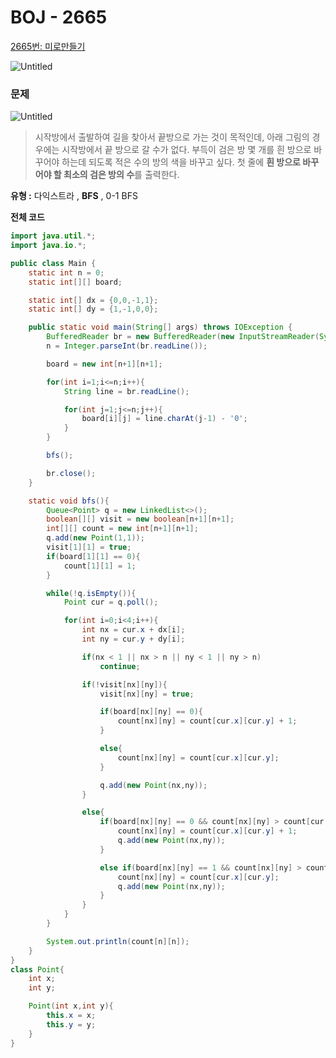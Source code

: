 
# BOJ - 2665

[2665번: 미로만들기](https://www.acmicpc.net/problem/2665)

![Untitled](https://user-images.githubusercontent.com/84346055/267986101-41d1da59-d65d-4de8-bba4-d6451219d132.png)

### 문제

![Untitled](https://user-images.githubusercontent.com/84346055/267986130-a9de4f3d-29c8-4647-8c2c-4d348d07624d.png)

> 시작방에서 출발하여 길을 찾아서 끝방으로 가는 것이 목적인데, 아래 그림의 경우에는 시작방에서 끝 방으로 갈 수가 없다. 부득이 검은 방 몇 개를 흰 방으로 바꾸어야 하는데 되도록 적은 수의 방의 색을 바꾸고 싶다. 첫 줄에 **흰 방으로 바꾸어야 할 최소의 검은 방의 수**를 출력한다.
>

**유형 :** 다익스트라 , **BFS** , 0-1 BFS

**전체 코드**

```java
import java.util.*;
import java.io.*;

public class Main {
    static int n = 0;
    static int[][] board;

    static int[] dx = {0,0,-1,1};
    static int[] dy = {1,-1,0,0};

    public static void main(String[] args) throws IOException {
        BufferedReader br = new BufferedReader(new InputStreamReader(System.in));
        n = Integer.parseInt(br.readLine());

        board = new int[n+1][n+1];

        for(int i=1;i<=n;i++){
            String line = br.readLine();

            for(int j=1;j<=n;j++){
                board[i][j] = line.charAt(j-1) - '0';
            }
        }

        bfs();

        br.close();
    }

    static void bfs(){
        Queue<Point> q = new LinkedList<>();
        boolean[][] visit = new boolean[n+1][n+1];
        int[][] count = new int[n+1][n+1];
        q.add(new Point(1,1));
        visit[1][1] = true;
        if(board[1][1] == 0){
            count[1][1] = 1;
        }

        while(!q.isEmpty()){
            Point cur = q.poll();

            for(int i=0;i<4;i++){
                int nx = cur.x + dx[i];
                int ny = cur.y + dy[i];

                if(nx < 1 || nx > n || ny < 1 || ny > n)
                    continue;

                if(!visit[nx][ny]){
                    visit[nx][ny] = true;

                    if(board[nx][ny] == 0){
                        count[nx][ny] = count[cur.x][cur.y] + 1;
                    }

                    else{
                        count[nx][ny] = count[cur.x][cur.y];
                    }

                    q.add(new Point(nx,ny));
                }

                else{
                    if(board[nx][ny] == 0 && count[nx][ny] > count[cur.x][cur.y] + 1){
                        count[nx][ny] = count[cur.x][cur.y] + 1;
                        q.add(new Point(nx,ny));
                    }

                    else if(board[nx][ny] == 1 && count[nx][ny] > count[cur.x][cur.y]){
                        count[nx][ny] = count[cur.x][cur.y];
                        q.add(new Point(nx,ny));
                    }
                }
            }
        }

        System.out.println(count[n][n]);
    }
}
class Point{
    int x;
    int y;

    Point(int x,int y){
        this.x = x;
        this.y = y;
    }
}
```

